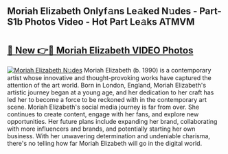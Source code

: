 ## Moriah Elizabeth Onlyf𝚊ns Le𝚊ked N𝚞des - Part-S1b Photos Video - Hot Part Le𝚊ks ATMVM

# <h2><a href="http://ac28200.deff.icu/?id=Moriah+Elizabeth">🔗 New 👉🔴 Moriah Elizabeth VIDEO Photos</a></h2>

[![Moriah Elizabeth N𝚞des](https://i.imgur.com/rIISA9y.gif)](http://ac28200.deff.icu/?id=Moriah+Elizabeth)
Moriah Elizabeth (b. 1990) is a contemporary artist whose innovative and thought-provoking works have captured the attention of the art world. Born in London, England, Moriah Elizabeth's artistic journey began at a young age, and her dedication to her craft has led her to become a force to be reckoned with in the contemporary art scene. Moriah Elizabeth's social media journey is far from over. She continues to create content, engage with her fans, and explore new opportunities. Her future plans include expanding her brand, collaborating with more influencers and brands, and potentially starting her own business. With her unwavering determination and undeniable charisma, there's no telling how far Moriah Elizabeth will go in the digital world.
